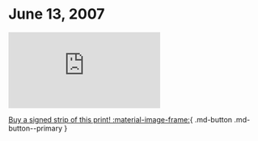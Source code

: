 # June 13, 2007

![](https://www.achewood.com/comic.php?date=06132007)

[Buy a signed strip of this print! :material-image-frame:](https://achewood-holiday-pop-up.myshopify.com/products/strip#06132007){ .md-button .md-button--primary }
